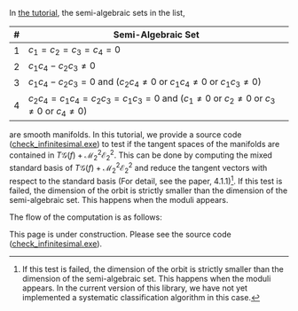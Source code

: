In [the tutorial](https://github.com/hiroshi-teramoto/mixed_module/blob/main/check_smoothness.md), the semi-algebraic sets in the list,

| # | Semi-Algebraic Set |
| - |------------------- |
| 1 | $c_1 = c_2 = c_3 = c_4 = 0$ |
| 2 | $c_1 c_4 - c_2 c_3 \neq 0$ |
| 3 | $c_1 c_4 - c_2 c_3 = 0$ and ($c_2 c_4 \neq 0$ or $c_1 c_4 \neq 0$ or $c_1 c_3 \neq 0$)  |
| 4 | $c_2 c_4 = c_1 c_4 = c_2 c_3 = c_1 c_3 = 0$ and ($c_1 \neq 0$ or $c_2 \neq 0$ or $c_3 \neq 0$ or $c_4 \neq 0$)  |

are smooth manifolds. In this tutorial, we provide a source code ([check_infinitesimal.exe](https://github.com/hiroshi-teramoto/mixed_module/blob/main/check_infinitesimal.exe)) to test if the tangent spaces of the manifolds are contained in $T \mathcal{G} \left( f \right) + \mathcal{M}_2^2 \mathcal{E}_2^2$. This can be done by computing the mixed standard basis of $T \mathcal{G} \left( f \right) + \mathcal{M}_2^2 \mathcal{E}_2^2$ and reduce the tangent vectors with respect to the standard basis (For detail, see the paper, 4.1.1)[^1]. If this test is failed, the dimension of the orbit is strictly smaller than the dimension of the semi-algebraic set. This happens when the moduli appears.

The flow of the computation is as follows:

This page is under construction. Please see the source code ([check_infinitesimal.exe](https://github.com/hiroshi-teramoto/mixed_module/blob/main/check_infinitesimal.exe)).

[^1]: If this test is failed, the dimension of the orbit is strictly smaller than the dimension of the semi-algebraic set. This happens when the moduli appears. In the current version of this library, we have not yet implemented a systematic classification algorithm in this case.

